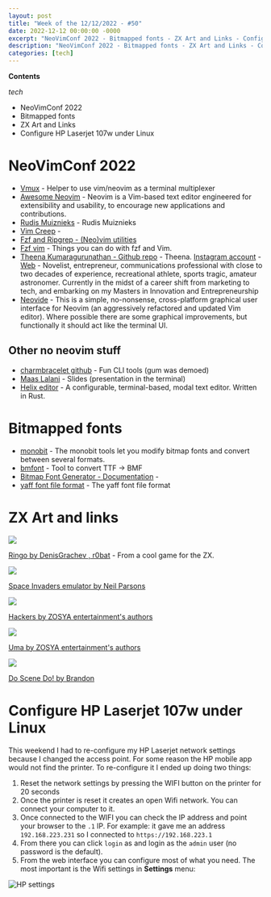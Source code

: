 ```yaml
---
layout: post
title: "Week of the 12/12/2022 - #50"
date: 2022-12-12 00:00:00 -0000
excerpt: "NeoVimConf 2022 - Bitmapped fonts - ZX Art and Links - Configure HP Laserjet 107w in Linux"
description: "NeoVimConf 2022 - Bitmapped fonts - ZX Art and Links - Configure HP Laserjet 107w in Linux"
categories: [tech]
---
```



**Contents**

*tech*

- NeoVimConf 2022
- Bitmapped fonts
- ZX Art and Links
- Configure HP Laserjet 107w under Linux

# NeoVimConf 2022

- [Vmux](https://github.com/yazgoo/vmux) - Helper to use vim/neovim as a terminal multiplexer
- [Awesome Neovim](https://github.com/rockerBOO/awesome-neovim) - Neovim is a Vim-based text editor engineered for extensibility and usability, to encourage new applications and contributions.
- [Rudis Muiznieks](https://rudism.com/) - Rudis Muiznieks
- [Vim Creep](https://rudism.com/vim-creep/) - 
- [Fzf and Ripgrep - (Neo)vim utilities](https://www.youtube.com/watch?v=loNdGAnKEf8)
- [Fzf vim](https://github.com/junegunn/fzf.vim) - Things you can do with fzf and Vim.
- [Theena Kumaragurunathan - Github repo](https://github.com/MiragianCycle) - Theena. [Instagram account](https://www.instagram.com/theenakumaraguru/) - [Web](https://theena.net/) - Novelist, entrepreneur, communications professional with close to two decades of experience, recreational athlete, sports tragic, amateur astronomer. Currently in the midst of a career shift from marketing to tech, and embarking on my Masters in Innovation and Entrepreneurship
- [Neovide](https://neovide.dev/index.html) - This is a simple, no-nonsense, cross-platform graphical user interface for Neovim (an aggressively refactored and updated Vim editor). Where possible there are some graphical improvements, but functionally it should act like the terminal UI.

## Other no neovim stuff

- [charmbracelet github](https://github.com/charmbracelet) - Fun CLI tools (gum was demoed)
- [Maas Lalani](https://github.com/maaslalani) - Slides (presentation in the terminal)
- [Helix editor](https://helix-editor.com/) - A configurable, terminal-based, modal text editor. Written in Rust.

# Bitmapped fonts

- [monobit](https://github.com/robhagemans/monobit) - The monobit tools let you modify bitmap fonts and convert between several formats.
- [bmfont](http://www.angelcode.com/products/bmfont) - Tool to convert TTF -> BMF
- [Bitmap Font Generator - Documentation](http://www.angelcode.com/products/bmfont/doc/file_format.html) - 
- [yaff font file format](https://github.com/robhagemans/monobit/blob/master/YAFF.md) - The yaff font file format

# ZX Art and links


![](/assets/imgs/2022-12-12/DenisGrachev_r0bat_-_Ringo_2022_3x.png)

[Ringo by DenisGrachev , r0bat](https://zxart.ee/eng/authors/d/denisgrachev/ringo/) - From a cool game for the ZX.


![](/assets/imgs/2022-12-12/Neil_Parsons_-_Space_Invaders_Emulator_2017_3x.png)

[Space Invaders emulator by Neil Parsons](https://zxart.ee/eng/authors/n/neil-parsons1/space-invaders-emulator/)

![](/assets/imgs/2022-12-12/ZOSYA_entertainments_authors_-_Hacker_2022_3x.png)

[Hackers by ZOSYA entertainment's authors](https://zxart.ee/eng/authors/z/zosya-entertainments-authors/hacker1/)

![](/assets/imgs/2022-12-12/ZOSYA_entertainments_authors_-_Uma_2021_3x.png)

[Uma by ZOSYA entertainment's authors](https://zxart.ee/eng/authors/z/zosya-entertainments-authors/uma1/)


![](/assets/imgs/2022-12-12/Brandon_-_Do_Scene_Do_2019_CAFe_2019_13_3x.png)

[Do Scene Do! by Brandon](https://zxart.ee/eng/authors/b/brandon/do-scene-do/)


# Configure HP Laserjet 107w under Linux

This weekend I had to re-configure my HP Laserjet network settings because I changed the access point. For some reason the HP mobile app would not find the printer. To re-configure it I ended up doing two things:

1. Reset the network settings by pressing the WIFI button on the printer for 20 seconds
2. Once the printer is reset it creates an open Wifi network. You can connect your computer to it.
3. Once connected to the WIFI you can check the IP address and point your browser to the `.1` IP. For example: it gave me an address `192.168.223.231` so I connected to `https://192.168.223.1`
4. From there you can click `login` as and login as the `admin` user (no password is the default).
5. From the web interface you can configure most of what you need. The most important is the Wifi settings in **Settings** menu:

![HP settings](/assets/imgs/2022-12-12/HP-Laser-107w.png)
